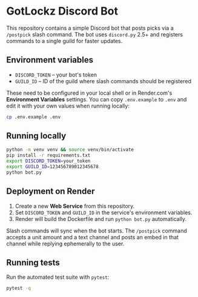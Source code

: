 # GotLockz Discord Bot

This repository contains a simple Discord bot that posts picks via a `/postpick` slash command. The bot uses `discord.py` 2.5+ and registers commands to a single guild for faster updates.

## Environment variables

- `DISCORD_TOKEN` – your bot's token
- `GUILD_ID` – ID of the guild where slash commands should be registered

These need to be configured in your local shell or in Render.com's **Environment Variables** settings.
You can copy `.env.example` to `.env` and edit it with your own values when running locally:

```bash
cp .env.example .env
```

## Running locally

```bash
python -m venv venv && source venv/bin/activate
pip install -r requirements.txt
export DISCORD_TOKEN=your_token
export GUILD_ID=123456789012345678
python bot.py
```

## Deployment on Render

1. Create a new **Web Service** from this repository.
2. Set `DISCORD_TOKEN` and `GUILD_ID` in the service's environment variables.
3. Render will build the Dockerfile and run `python bot.py` automatically.

Slash commands will sync when the bot starts. The `/postpick` command accepts a unit amount and a text channel and posts an embed in that channel while replying ephemerally to the user.

## Running tests

Run the automated test suite with `pytest`:

```bash
pytest -q
```
